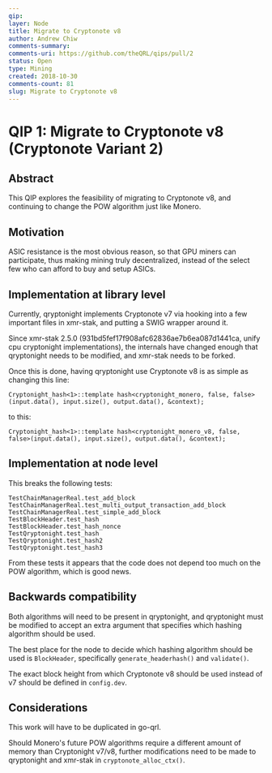 ```yaml
---
qip: 
layer: Node
title: Migrate to Cryptonote v8
author: Andrew Chiw
comments-summary: 
comments-uri: https://github.com/theQRL/qips/pull/2
status: Open
type: Mining
created: 2018-10-30
comments-count: 81
slug: Migrate to Cryptonote v8
---
```


# QIP 1: Migrate to Cryptonote v8 (Cryptonote Variant 2)

## Abstract
This QIP explores the feasibility of migrating to Cryptonote v8, and continuing to change the POW algorithm just like Monero.

## Motivation
ASIC resistance is the most obvious reason, so that GPU miners can participate, thus making mining truly decentralized, instead of the select few who can afford to buy and setup ASICs.

## Implementation at library level
Currently, qryptonight implements Cryptonote v7 via hooking into a few important files in xmr-stak, and putting a SWIG wrapper around it.

Since xmr-stak 2.5.0 (931bd5fef17f908afc62836ae7b6ea087d1441ca, unify cpu cryptonight implementations), the internals have changed enough that qryptonight needs to be modified, and xmr-stak needs to be forked.

Once this is done, having qryptonight use Cryptonote v8 is as simple as changing this line:

```
Cryptonight_hash<1>::template hash<cryptonight_monero, false, false>(input.data(), input.size(), output.data(), &context);
```

to this:
```
Cryptonight_hash<1>::template hash<cryptonight_monero_v8, false, false>(input.data(), input.size(), output.data(), &context);
```

## Implementation at node level
This breaks the following tests:

```
TestChainManagerReal.test_add_block
TestChainManagerReal.test_multi_output_transaction_add_block
TestChainManagerReal.test_simple_add_block
TestBlockHeader.test_hash
TestBlockHeader.test_hash_nonce
TestQryptonight.test_hash
TestQryptonight.test_hash2
TestQryptonight.test_hash3
```

From these tests it appears that the code does not depend too much on the POW algorithm, which is good news.

## Backwards compatibility
Both algorithms will need to be present in qryptonight, and qryptonight must be modified to accept an extra argument that specifies which hashing algorithm should be used.

The best place for the node to decide which hashing algorithm should be used  is `BlockHeader`, specifically `generate_headerhash()` and `validate()`.

The exact block height from which Cryptonote v8 should be used instead of v7 should be defined in `config.dev`.

## Considerations
This work will have to be duplicated in go-qrl.

Should Monero's future POW algorithms require a different amount of memory than Cryptonight v7/v8, further modifications need to be made to qryptonight and xmr-stak in `cryptonote_alloc_ctx()`.
